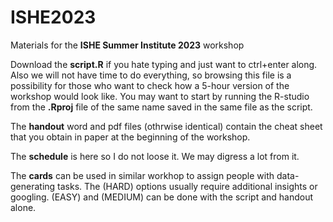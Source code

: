 # ISHE2023

Materials for the **ISHE Summer Institute 2023** workshop

Download the **script.R** if you hate typing and just want to ctrl+enter along. Also we will not have time to do everything, so browsing this file is a possibility for those who want to check how a 5-hour version of the workshop would look like. You may want to start by running the R-studio from the **.Rproj** file of the same name saved in the same file as the script.

The **handout** word and pdf files (othrwise identical) contain the cheat sheet that you obtain in paper at the beginning of the workshop.

The **schedule** is here so I do not loose it. We may digress a lot from it.

The **cards** can be used in similar workhop to assign people with data-generating tasks. The (HARD) options usually require additional insights or googling. (EASY) and (MEDIUM) can be done with the script and handout alone.
